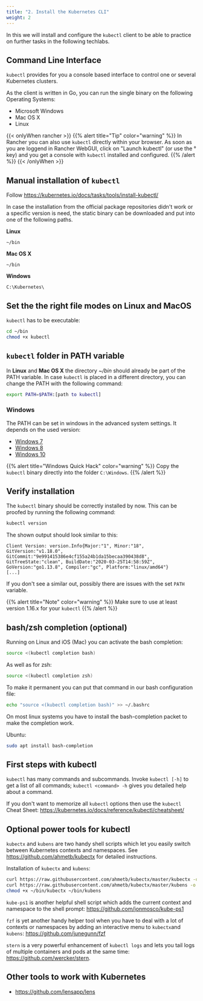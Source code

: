 ```yaml
---
title: "2. Install the Kubernetes CLI"
weight: 2
---
```


In this we will install and configure the `kubectl` client to be able to practice on further tasks in the following techlabs.


## Command Line Interface

`kubectl` provides for you a console based interface to control one or several Kubernetes clusters.

As the client is written in Go, you can run the single binary on the following Operating Systems:

- Microsoft Windows
- Mac OS X
- Linux

{{< onlyWhen rancher >}}
{{% alert title="Tip" color="warning" %}}
In Rancher you can also use `kubectl` directly within your browser. As soon as you are loggend in Rancher WebGUI, click on "Launch kubectl" (or use the ° key) and you get a console with `kubectl` installed and configured.
{{% /alert %}}
{{< /onlyWhen >}}


## Manual installation of `kubectl`

Follow <https://kubernetes.io/docs/tasks/tools/install-kubectl/>

In case the installation from the official package repositories didn't work or a specific version is need, the static binary can be downloaded and put into one of the following paths.

**Linux**

```
~/bin
```

**Mac OS X**

```
~/bin
```

**Windows**

```
C:\Kubernetes\
```


## Set the the right file modes on Linux and MacOS

`kubectl` has to be executable:

```bash
cd ~/bin
chmod +x kubectl
```


## `kubectl` folder in PATH variable

In **Linux** and **Mac OS X** the directory _~/bin_ should already be part of the PATH variable.
In case `kubectl` is placed in a different directory, you can change the PATH with the following command:

```bash
export PATH=$PATH:[path to kubectl]
```


### Windows

The PATH can be set in windows in the advanced system settings. It depends on the used version:

- [Windows 7](http://geekswithblogs.net/renso/archive/2009/10/21/how-to-set-the-windows-path-in-windows-7.aspx)
- [Windows 8](http://www.itechtics.com/customize-windows-environment-variables/)
- [Windows 10](http://techmixx.de/windows-10-umgebungsvariablen-bearbeiten/)

{{% alert title="Windows Quick Hack" color="warning" %}}
Copy the `kubectl` binary directly into the folder `C:\Windows`.
{{% /alert %}}


## Verify installation

The `kubectl` binary should be correctly installed by now. This can be proofed by running the following command:

```bash
kubectl version
```

The shown output should look similar to this:

```
Client Version: version.Info{Major:"1", Minor:"18", GitVersion:"v1.18.0", GitCommit:"9e991415386e4cf155a24b1da15becaa390438d8", GitTreeState:"clean", BuildDate:"2020-03-25T14:58:59Z", GoVersion:"go1.13.8", Compiler:"gc", Platform:"linux/amd64"}
[...]
```

If you don't see a similar out, possibly there are issues with the set `PATH` variable.

{{% alert title="Note" color="warning" %}}
Make sure to use at least version 1.16.x for your `kubectl`
{{% /alert %}}


## bash/zsh completion (optional)

Running on Linux and iOS (Mac) you can activate the bash completion:

```bash
source <(kubectl completion bash)
```

As well as for zsh:

```bash
source <(kubectl completion zsh)
```

To make it permanent you can put that command in our bash configuration file:

```bash
echo "source <(kubectl completion bash)" >> ~/.bashrc
```

On most linux systems you have to install the bash-completion packet to make the completion work.

Ubuntu:

```bash
sudo apt install bash-completion
```


## First steps with kubectl

`kubectl` has many commands and subcommands. Invoke `kubectl [-h]` to get a list of all commands; `kubectl <command> -h`
gives you detailed help about a command.

If you don't want to memorize all `kubectl` options then use the `kubectl` Cheat Sheet:
<https://kubernetes.io/docs/reference/kubectl/cheatsheet/>


## Optional power tools for kubectl

`kubectx` and `kubens` are two handy shell scripts which let you easily switch between Kubernetes contexts and
namespaces. See <https://github.com/ahmetb/kubectx> for detailed instructions.

Installation of `kubectx` and `kubens`:

```bash
curl https://raw.githubusercontent.com/ahmetb/kubectx/master/kubectx -o ~/bin/kubectx
curl https://raw.githubusercontent.com/ahmetb/kubectx/master/kubens -o ~/bin/kubens
chmod +x ~/bin/kubectx ~/bin/kubens
```

`kube-ps1` is another helpful shell script which adds the current context and namespace to the shell prompt:
<https://github.com/jonmosco/kube-ps1>

`fzf` is yet another handy helper tool when you have to deal with a lot of contexts or namespaces by
adding an interactive menu to `kubectx`and `kubens`: <https://github.com/junegunn/fzf>

`stern` is a very powerful enhancement of `kubectl logs` and lets you tail logs of multiple containers and pods at the
same time: <https://github.com/wercker/stern>.


## Other tools to work with Kubernetes

- <https://github.com/lensapp/lens>
